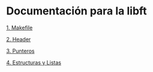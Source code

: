 

# Documentación para la libft

[1. Makefile](makefile.md)

[2. Header](header.md)

[3. Punteros](ptr.md)

[4. Estructuras y Listas](list.md)


